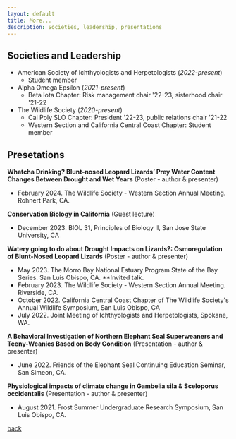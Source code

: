 ```yaml
---
layout: default
title: More...
description: Societies, leadership, presentations
---
```


## Societies and Leadership

 - American Society of Ichthyologists and Herpetologists (_2022-present_)
   - Student member
- Alpha Omega Epsilon (_2021-present_)
  - Beta Iota Chapter: Risk management chair '22-23, sisterhood chair '21-22
- The Wildlife Society (_2020-present_)
  - Cal Poly SLO Chapter: President '22-23, public relations chair '21-22
  - Western Section and California Central Coast Chapter: Student member

    
## Presetations

**Whatcha Drinking? Blunt-nosed Leopard Lizards’ Prey Water Content Changes Between Drought and Wet Years** (Poster - author & presenter)
- February 2024. The Wildlife Society - Western Section Annual Meeting. Rohnert Park, CA.

**Conservation Biology in California** (Guest lecture)
- December 2023. BIOL 31, Principles of Biology II, San Jose State University, CA

**Watery going to do about Drought Impacts on Lizards?: Osmoregulation of Blunt-Nosed Leopard Lizards** (Poster - author & presenter)
- May 2023. The Morro Bay National Estuary Program State of the Bay Series. San Luis Obispo, CA. **Invited talk. 
- February 2023. The Wildlife Society - Western Section Annual Meeting. Riverside, CA. 
- October 2022. California Central Coast Chapter of The Wildlife Society's Annual Wildlife Symposium, San Luis Obispo, CA 
- July 2022. Joint Meeting of Ichthyologists and Herpetologists, Spokane, WA. 

**A Behavioral Investigation of Northern Elephant Seal Superweaners and Teeny-Weanies Based on Body Condition** (Presentation - author & presenter)
- June 2022. Friends of the Elephant Seal Continuing Education Seminar, San Simeon, CA. 

**Physiological impacts of climate change in Gambelia sila & Sceloporus occidentalis** (Presentation - author & presenter)
- August 2021. Frost Summer Undergraduate Research Symposium, San Luis Obispo, CA.

[back](./)
